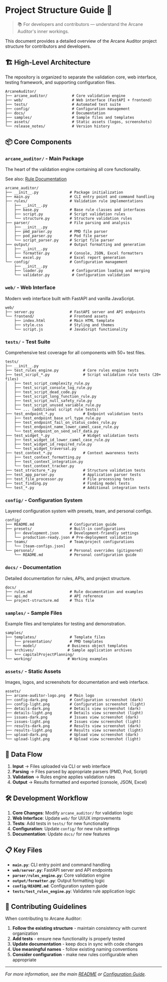 # Project Structure Guide 📁

> 📚 For developers and contributors — understand the Arcane Auditor's inner workings.

This document provides a detailed overview of the Arcane Auditor project structure for contributors and developers.

## 🏗️ High-Level Architecture

The repository is organized to separate the validation core, web interface, testing framework, and supporting configuration files.

```
ArcaneAuditor/
├── arcane_auditor/           # Core validation engine
├── web/                      # Web interface (FastAPI + frontend)
├── tests/                    # Automated test suite
├── config/                   # Configuration management
├── docs/                     # Documentation
├── samples/                  # Sample files and templates
├── assets/                   # Static assets (logos, screenshots)
└── release_notes/            # Version history
```

## 📦 Core Components

### `arcane_auditor/` - Main Package
The heart of the validation engine containing all core functionality.

See also: [Rule Documentation](rules.md)

```
arcane_auditor/
├── __init__.py              # Package initialization
├── main.py                  # CLI entry point and command handling
├── rules/                   # Validation rule implementations
│   ├── __init__.py
│   ├── base.py              # Base rule classes and interfaces
│   ├── script.py            # Script validation rules
│   └── structure.py         # Structure validation rules
├── parser/                  # File parsing and analysis
│   ├── __init__.py
│   ├── pmd_parser.py        # PMD file parser
│   ├── pod_parser.py        # Pod file parser
│   └── script_parser.py     # Script file parser
├── output/                  # Output formatting and generation
│   ├── __init__.py
│   ├── formatter.py         # Console, JSON, Excel formatters
│   └── excel.py             # Excel report generation
└── config/                  # Configuration management
    ├── __init__.py
    ├── loader.py             # Configuration loading and merging
    └── validator.py          # Configuration validation
```

### `web/` - Web Interface
Modern web interface built with FastAPI and vanilla JavaScript.

```
web/
├── server.py                # FastAPI server and API endpoints
└── frontend/                # Frontend assets
    ├── index.html           # Main HTML template
    ├── style.css            # Styling and themes
    └── script.js            # JavaScript functionality
```

### `tests/` - Test Suite
Comprehensive test coverage for all components with 50+ test files.

```
tests/
├── __init__.py
├── test_rules_engine.py           # Core rules engine tests
├── test_script_*.py               # Script validation rule tests (20+ files)
│   ├── test_script_complexity_rule.py
│   ├── test_script_console_log_rule.py
│   ├── test_script_dead_code.py
│   ├── test_script_long_function_rule.py
│   ├── test_script_null_safety_rule.py
│   ├── test_script_unused_variable_rule.py
│   └── ... (additional script rule tests)
├── test_endpoint_*.py             # Endpoint validation tests
│   ├── test_endpoint_base_url_type_rule.py
│   ├── test_endpoint_fail_on_status_codes_rule.py
│   ├── test_endpoint_name_lower_camel_case_rule.py
│   └── test_endpoint_on_send_self_data.py
├── test_widget_*.py               # Widget validation tests
│   ├── test_widget_id_lower_camel_case_rule.py
│   ├── test_widget_id_required_rule.py
│   └── test_widget_traversal.py
├── test_context_*.py              # Context awareness tests
│   ├── test_context_formatting.py
│   ├── test_context_integration.py
│   └── test_context_tracker.py
├── test_structure_*.py            # Structure validation tests
├── test_app_parser.py             # Application parser tests
├── test_file_processor.py         # File processing tests
├── test_finding.py                # Finding model tests
└── test_*.py                      # Additional integration tests
```

### `config/` - Configuration System
Layered configuration system with presets, team, and personal configs.

```
config/
├── README.md                # Configuration guide
├── presets/                 # Built-in configurations
│   ├── development.json     # Development-friendly settings
│   └── production-ready.json # Pre-deployment validation
├── teams/                   # Team/project configurations
│   └── [team-configs.json]
└── personal/                # Personal overrides (gitignored)
    └── README.md            # Personal configuration guide
```

### `docs/` - Documentation
Detailed documentation for rules, APIs, and project structure.

```
docs/
├── rules.md                 # Rule documentation and examples
├── api.md                   # API reference
└── project-structure.md     # This file
```

### `samples/` - Sample Files
Example files and templates for testing and demonstration.

```
samples/
├── templates/               # Template files
│   ├── presentation/        # PMD templates
│   └── model/              # Business object templates
├── archives/               # Sample application archives
│   └── capitalProjectPlanning/
└── working/                # Working examples
```

### `assets/` - Static Assets
Images, logos, and screenshots for documentation and web interface.

```
assets/
├── arcane-auditor-logo.png  # Main logo
├── config-dark.png          # Configuration screenshot (dark)
├── config-light.png         # Configuration screenshot (light)
├── details-dark.png         # Details view screenshot (dark)
├── details-light.png        # Details view screenshot (light)
├── issues-dark.png          # Issues view screenshot (dark)
├── issues-light.png         # Issues view screenshot (light)
├── results-dark.png         # Results view screenshot (dark)
├── results-light.png        # Results view screenshot (light)
├── upload-dark.png          # Upload view screenshot (dark)
└── upload-light.png         # Upload view screenshot (light)
```

## 🔄 Data Flow

1. **Input** → Files uploaded via CLI or web interface
2. **Parsing** → Files parsed by appropriate parsers (PMD, Pod, Script)
3. **Validation** → Rules engine applies validation rules
4. **Output** → Results formatted and exported (console, JSON, Excel)

## 🛠️ Development Workflow

1. **Core Changes**: Modify `arcane_auditor/` for validation logic
2. **Web Interface**: Update `web/` for UI/UX improvements
3. **Tests**: Add tests in `tests/` for new functionality
4. **Configuration**: Update `config/` for new rule settings
5. **Documentation**: Update `docs/` for new features

## 📋 Key Files

- **`main.py`**: CLI entry point and command handling
- **`web/server.py`**: FastAPI server and API endpoints
- **`parser/rules_engine.py`**: Core validation engine
- **`output/formatter.py`**: Output formatting logic
- **`config/README.md`**: Configuration system guide
- **`tests/test_rules_engine.py`**: Validates rule application logic

## 🎯 Contributing Guidelines

When contributing to Arcane Auditor:

1. **Follow the existing structure** - maintain consistency with current organization
2. **Add tests** - ensure new functionality is properly tested
3. **Update documentation** - keep docs in sync with code changes
4. **Use meaningful names** - follow existing naming conventions
5. **Consider configuration** - make new rules configurable when appropriate

---

*For more information, see the main [README](../README.md) or [Configuration Guide](../config/README.md).*
